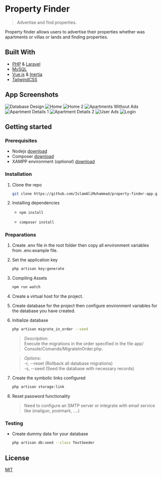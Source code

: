 # Property Finder
> Advertise and find properties.

Property finder allows users to advertise their properties whether was apartments or villas or lands and finding properties.

## Built With
* [PHP](https://www.php.net/) & [Laravel](https://laravel.com/)
* [MySQL](https://www.mysql.com/)
* [Vue.js](https://v3.vuejs.org/) & [Inertia](https://inertiajs.com/) 
* [TailwindCSS](https://tailwindcss.com/)

## App Screenshots
![Database Design](/app-screenshots/PropertiesDB1.jpeg)
![Home](/app-screenshots/apartments-1.PNG)
![Home 2](/app-screenshots/apartments-2.PNG)
![Apartments Without Ads](/app-screenshots/apartments-without-ads.PNG)
![Apartment Details 1](/app-screenshots/apartment-detail-1.PNG)
![Apartment Details 2](/app-screenshots/apartment-detail-2.PNG)
![User Ads](/app-screenshots/user-ads-without-category-zoom-out.PNG)
![Login](/app-screenshots/login.PNG)

## Getting started

### Prerequisites 
* Nodejs [download](https://nodejs.org/en/)
* Composer [download](https://getcomposer.org/download/)
* XAMPP environment (*optional*) [download](https://www.apachefriends.org/download.html)

### Installation

1. Clone the repo 

   ```sh
   git clone https://github.com/IslamAliMuhammad/property-finder-app.git
   ```

2. Installing dependencies

    *   ```sh
        npm install
        ```

    *   ```sh
        composer install
        ```

### Preparations

1. Create .env file in the root folder then copy all environment variables from .env.example file.

2. Set the application key

    ```sh
    php artisan key:generate
    ```

3. Compiling Assets

    ```sh
    npm run watch
    ```

4. Create a virtual host for the project.

5. Create database for the project then configure environment variables for the database you have created.

6. Initialize database

    ```sh
    php artisan migrate_in_order --seed
    ```
    > *Description*: <br>
        Execute the migrations in the order specified in the file app/ Console/Comands/MigrateInOrder.php.

    > *Options*: <br>
        -r, --reset (Rollback all database migrations) <br>
        -s, --seed (Seed the database with necessary records)

7. Create the symbolic links configured

    ```sh
    php artisan storage:link
    ```

8. Reset password functionality 
    > Need to configure an SMTP server or integrate with email service like (mailgun, postmark, ....)

### Testing

* Create dummy data for your database 

    ```sh
    php artisan db:seed --class TestSeeder
    ```

## License
[MIT](https://choosealicense.com/licenses/mit/)


    
